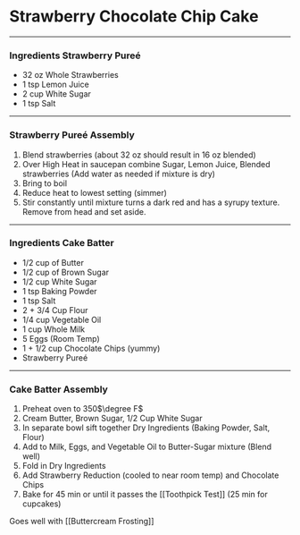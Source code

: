 # Strawberry Chocolate Chip Cake
---
### Ingredients Strawberry Pureé
- 32 oz Whole Strawberries
- 1 tsp Lemon Juice
- 2 cup White Sugar
- 1 tsp Salt

---
### Strawberry Pureé Assembly
1) Blend strawberries (about 32 oz should result in 16 oz blended)
2) Over High Heat in saucepan combine Sugar, Lemon Juice, Blended strawberries (Add water as needed if mixture is dry)
3) Bring to boil
4) Reduce heat to lowest setting (simmer)
5) Stir constantly until mixture turns a dark red and has a syrupy texture. Remove from head and set aside.

---
### Ingredients Cake Batter
- 1/2 cup of Butter
- 1/2 cup of Brown Sugar
- 1/2 cup White Sugar
- 1 tsp Baking Powder
- 1 tsp Salt
- 2 + 3/4 Cup Flour
- 1/4 cup Vegetable Oil
- 1 cup Whole Milk
- 5 Eggs (Room Temp)
- 1 + 1/2 cup Chocolate Chips (yummy)
- Strawberry Pureé

---
### Cake Batter Assembly
1) Preheat oven to 350$\degree F$
2) Cream Butter, Brown Sugar, 1/2 Cup White Sugar
3) In separate bowl sift together Dry Ingredients (Baking Powder, Salt, Flour)
4) Add to Milk, Eggs, and Vegetable Oil to Butter-Sugar mixture (Blend well)
5) Fold in Dry Ingredients
6) Add Strawberry Reduction (cooled to near room temp) and Chocolate Chips
7) Bake for 45 min or until it passes the [[Toothpick Test]] (25 min for cupcakes)

Goes well with [[Buttercream Frosting]]
